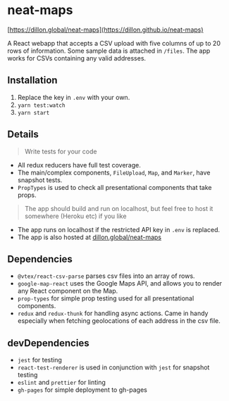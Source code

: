 # neat-maps

[https://dillon.global/neat-maps](https://dillon.github.io/neat-maps)

A React webapp that accepts a CSV upload with five columns of up to 20 rows of information. Some sample data is attached in `/files`. The app works for CSVs containing any valid addresses.

## Installation

1. Replace the key in `.env` with your own.
2. `yarn test:watch`
3. `yarn start`

## Details

> Write tests for your code

- All redux reducers have full test coverage.
- The main/complex components, `FileUpload`, `Map`, and `Marker`, have snapshot tests.
- `PropTypes` is used to check all presentational components that take props.

> The app should build and run on localhost, but feel free to host it somewhere (Heroku etc) if you like

- The app runs on localhost if the restricted API key in `.env` is replaced.
- The app is also hosted at [dillon.global/neat-maps](https://dillon.github.io/neat-maps)

## Dependencies

- `@vtex/react-csv-parse` parses csv files into an array of rows.
- `google-map-react` uses the Google Maps API, and allows you to render any React component on the Map.
- `prop-types` for simple prop testing used for all presentational components.
- `redux` and `redux-thunk` for handling async actions. Came in handy especially when fetching geolocations of each address in the csv file.

## devDependencies

- `jest` for testing
- `react-test-renderer` is used in conjunction with `jest` for snapshot testing
- `eslint` and `prettier` for linting
- `gh-pages` for simple deployment to gh-pages
